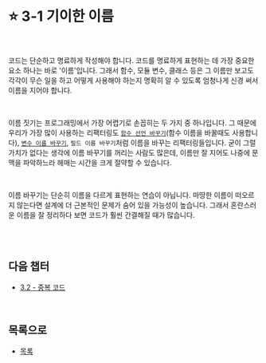 # :star: 3-1 기이한 이름

<br>

코드는 단순하고 명료하게 작성해야 합니다. 코드를 명료하게 표현하는 데 가장 중요한 요소 하나는 바로 '이름'입니다. 그래서 함수, 모듈 변수, 클래스 등은 그 이름만 보고도 각각이 무슨 일을 하고 어떻게 사용해야 하는지 명확히 알 수 있도록 엄청나게 신경 써서 이름을 지어야 합니다.

<br>

이름 짓기는 프로그래밍에서 가장 어렵기로 손꼽히는 두 가지 중 하나입니다. 그 때문에 우리가 가장 많이 사용하는 리팩터링도 [`함수 선언 바꾸기`](https://github.com/Esoolgnah/Summary_of_Refactoring_2nd_Edition/blob/main/Notes/06_기본적인_리팩터링/06_05_함수_선언_바꾸기.md)(함수 이름을 바꿀때도 사용합니다), [`변수 이름 바꾸기`](https://github.com/Esoolgnah/Summary_of_Refactoring_2nd_Edition/blob/main/Notes/06_기본적인_리팩터링/06_07_변수_이름_바꾸기.md), `필드 이름 바꾸기`처럼 이름을 바꾸는 리팩터링들입니다. 굳이 그럴 가치가 없다는 생각에 이름 바꾸기를 꺼리는 사람도 많은데, 이름만 잘 지어도 나중에 문맥을 파악하느라 헤매는 시간을 크게 절약할 수 있습니다.

<br>

이름 바꾸기는 단순히 이름을 다르게 표현하는 연습이 아닙니다. 마땅한 이름이 떠오르지 않는다면 설계에 더 근본적인 문제가 숨어 있을 가능성이 높습니다. 그래서 혼란스러운 이름을 잘 정리하다 보면 코드가 훨씬 간결해질 때가 많습니다.

<br>

<br>

## 다음 챕터

- [3.2 - 중복 코드](https://github.com/Esoolgnah/Summary_of_Refactoring_2nd_Edition/blob/main/Notes/03_코드에서_나는_악취/03_02_중복_코드.md)

<br>

## 목록으로

- [목록](https://github.com/Esoolgnah/Summary_of_Refactoring_2nd_Edition/blob/main/Notes/03_코드에서_나는_악취/03_00_코드에서_나는_악취.md)
